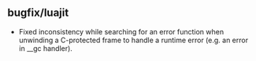 ## bugfix/luajit

* Fixed inconsistency while searching for an error function when unwinding 
  a C-protected frame to handle a runtime error (e.g. an error in __gc handler).
